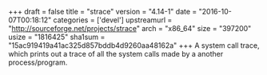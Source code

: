 +++
draft = false
title = "strace"
version = "4.14-1"
date = "2016-10-07T00:18:12"
categories = ['devel']
upstreamurl = "http://sourceforge.net/projects/strace"
arch = "x86_64"
size = "397200"
usize = "1816425"
sha1sum = "15ac919419a41ac325d857bddb4d9260aa48162a"
+++
A system call trace, which prints out a trace of all the system calls made by a another process/program.